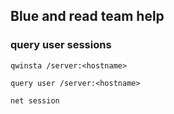 ## Blue and read team help

### query user sessions
```
qwinsta /server:<hostname>

query user /server:<hostname>
```
```
net session
```
